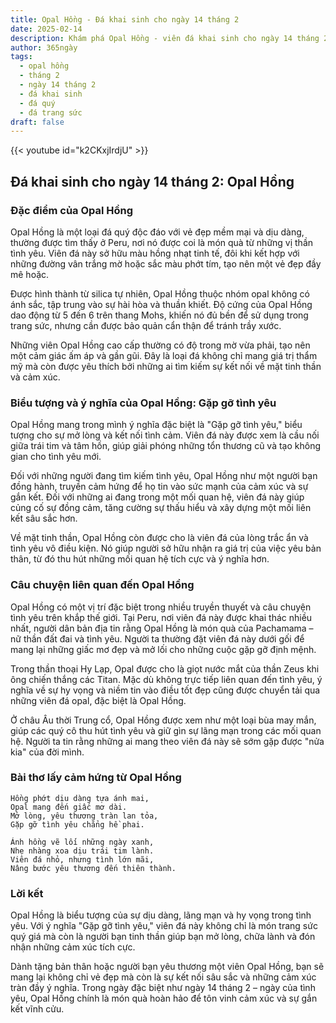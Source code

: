 ```yaml
---
title: Opal Hồng - Đá khai sinh cho ngày 14 tháng 2
date: 2025-02-14
description: Khám phá Opal Hồng - viên đá khai sinh cho ngày 14 tháng 2, biểu tượng của Gặp gỡ tình yêu. Cùng tìm hiểu ý nghĩa sâu sắc của viên đá độc đáo này.
author: 365ngày
tags:
  - opal hồng
  - tháng 2
  - ngày 14 tháng 2
  - đá khai sinh
  - đá quý
  - đá trang sức
draft: false
---
```


{{< youtube id="k2CKxjIrdjU" >}}


## Đá khai sinh cho ngày 14 tháng 2: Opal Hồng

### Đặc điểm của Opal Hồng

Opal Hồng là một loại đá quý độc đáo với vẻ đẹp mềm mại và dịu dàng, thường được tìm thấy ở Peru, nơi nó được coi là món quà từ những vị thần tình yêu. Viên đá này sở hữu màu hồng nhạt tinh tế, đôi khi kết hợp với những đường vân trắng mờ hoặc sắc màu phớt tím, tạo nên một vẻ đẹp đầy mê hoặc.

Được hình thành từ silica tự nhiên, Opal Hồng thuộc nhóm opal không có ánh sắc, tập trung vào sự hài hòa và thuần khiết. Độ cứng của Opal Hồng dao động từ 5 đến 6 trên thang Mohs, khiến nó đủ bền để sử dụng trong trang sức, nhưng cần được bảo quản cẩn thận để tránh trầy xước.

Những viên Opal Hồng cao cấp thường có độ trong mờ vừa phải, tạo nên một cảm giác ấm áp và gần gũi. Đây là loại đá không chỉ mang giá trị thẩm mỹ mà còn được yêu thích bởi những ai tìm kiếm sự kết nối về mặt tinh thần và cảm xúc.

### Biểu tượng và ý nghĩa của Opal Hồng: Gặp gỡ tình yêu

Opal Hồng mang trong mình ý nghĩa đặc biệt là "Gặp gỡ tình yêu," biểu tượng cho sự mở lòng và kết nối tình cảm. Viên đá này được xem là cầu nối giữa trái tim và tâm hồn, giúp giải phóng những tổn thương cũ và tạo không gian cho tình yêu mới.

Đối với những người đang tìm kiếm tình yêu, Opal Hồng như một người bạn đồng hành, truyền cảm hứng để họ tin vào sức mạnh của cảm xúc và sự gắn kết. Đối với những ai đang trong một mối quan hệ, viên đá này giúp củng cố sự đồng cảm, tăng cường sự thấu hiểu và xây dựng một mối liên kết sâu sắc hơn.

Về mặt tinh thần, Opal Hồng còn được cho là viên đá của lòng trắc ẩn và tình yêu vô điều kiện. Nó giúp người sở hữu nhận ra giá trị của việc yêu bản thân, từ đó thu hút những mối quan hệ tích cực và ý nghĩa hơn.

### Câu chuyện liên quan đến Opal Hồng

Opal Hồng có một vị trí đặc biệt trong nhiều truyền thuyết và câu chuyện tình yêu trên khắp thế giới. Tại Peru, nơi viên đá này được khai thác nhiều nhất, người dân bản địa tin rằng Opal Hồng là món quà của Pachamama – nữ thần đất đai và tình yêu. Người ta thường đặt viên đá này dưới gối để mang lại những giấc mơ đẹp và mở lối cho những cuộc gặp gỡ định mệnh.

Trong thần thoại Hy Lạp, Opal được cho là giọt nước mắt của thần Zeus khi ông chiến thắng các Titan. Mặc dù không trực tiếp liên quan đến tình yêu, ý nghĩa về sự hy vọng và niềm tin vào điều tốt đẹp cũng được chuyển tải qua những viên đá opal, đặc biệt là Opal Hồng.

Ở châu Âu thời Trung cổ, Opal Hồng được xem như một loại bùa may mắn, giúp các quý cô thu hút tình yêu và giữ gìn sự lãng mạn trong các mối quan hệ. Người ta tin rằng những ai mang theo viên đá này sẽ sớm gặp được "nửa kia" của đời mình.

### Bài thơ lấy cảm hứng từ Opal Hồng

```
Hồng phớt dịu dàng tựa ánh mai,  
Opal mang đến giấc mơ dài.  
Mở lòng, yêu thương tràn lan tỏa,  
Gặp gỡ tình yêu chẳng hề phai.  

Ánh hồng vẽ lối những ngày xanh,  
Nhẹ nhàng xoa dịu trái tim lành.  
Viên đá nhỏ, nhưng tình lớn mãi,  
Nâng bước yêu thương đến thiên thành.  
```

### Lời kết

Opal Hồng là biểu tượng của sự dịu dàng, lãng mạn và hy vọng trong tình yêu. Với ý nghĩa "Gặp gỡ tình yêu," viên đá này không chỉ là món trang sức quý giá mà còn là người bạn tinh thần giúp bạn mở lòng, chữa lành và đón nhận những cảm xúc tích cực.

Dành tặng bản thân hoặc người bạn yêu thương một viên Opal Hồng, bạn sẽ mang lại không chỉ vẻ đẹp mà còn là sự kết nối sâu sắc và những cảm xúc tràn đầy ý nghĩa. Trong ngày đặc biệt như ngày 14 tháng 2 – ngày của tình yêu, Opal Hồng chính là món quà hoàn hảo để tôn vinh cảm xúc và sự gắn kết vĩnh cửu.